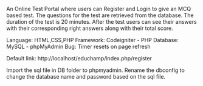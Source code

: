 An Online Test Portal where users can Register and Login to give an MCQ based test. The questions for the test are retrieved from the database. The duration of the test is 20 minutes. After the test users can see their answers with their corresponding right answers along with their total score.

Language: HTML,CSS,PHP
Framework: Codeigniter - PHP
Database: MySQL - phpMyAdmin
Bug: Timer resets on page refresh

Default link: http://localhost/educhamp/index.php/register

Import the sql file in DB folder to phpmyadmin. Rename the dbconfig to change the database name and password based on the sql file.

